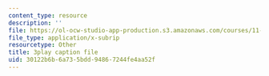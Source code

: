 ```yaml
---
content_type: resource
description: ''
file: https://ol-ocw-studio-app-production.s3.amazonaws.com/courses/11-384-malaysia-sustainable-cities-practicum-spring-2018/30122b6b6a735bdd94867244fe4aa52f_ehZgJ8Y2UJI.vtt
file_type: application/x-subrip
resourcetype: Other
title: 3play caption file
uid: 30122b6b-6a73-5bdd-9486-7244fe4aa52f
---
```

